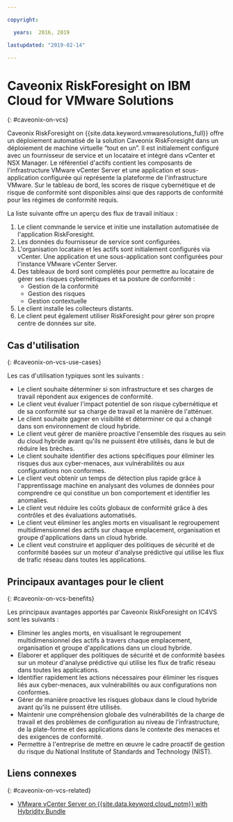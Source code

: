 ```yaml
---

copyright:

  years:  2016, 2019

lastupdated: "2019-02-14"

---
```


# Caveonix RiskForesight on IBM Cloud for VMware Solutions
{: #caveonix-on-vcs}

Caveonix RiskForesight on {{site.data.keyword.vmwaresolutions_full}} offre un déploiement automatisé de la solution Caveonix RiskForesight dans un déploiement de machine virtuelle “tout en un”. Il est initialement configuré avec un fournisseur de service et un locataire et intégré dans vCenter et NSX Manager. Le référentiel d'actifs contient les composants de l'infrastructure VMware vCenter Server et une application et sous-application configurée qui représente la plateforme de l'infrastructure VMware. Sur le tableau de bord, les scores de risque cybernétique et de risque de conformité sont disponibles ainsi que des rapports de conformité pour les régimes de conformité requis.

La liste suivante offre un aperçu des flux de travail initiaux :
1.	Le client commande le service et initie une installation automatisée de l'application RiskForesight.
2.	Les données du fournisseur de service sont configurées.
3.	L'organisation locataire et les actifs sont initialement configurés via vCenter. Une application et une sous-application sont configurées pour l'instance VMware vCenter Server.
4.	Des tableaux de bord sont complétés pour permettre au locataire de gérer ses risques cybernétiques et sa posture de conformité :
    - Gestion de la conformité
    - Gestion des risques
    - Gestion contextuelle
5.	Le client installe les collecteurs distants.
6.	Le client peut également utiliser RiskForesight pour gérer son propre centre de données sur site.


## Cas d'utilisation
{: #caveonix-on-vcs-use-cases}

Les cas d'utilisation typiques sont les suivants :
- Le client souhaite déterminer si son infrastructure et ses charges de travail répondent aux exigences de conformité.
-	Le client veut évaluer l'impact potentiel de son risque cybernétique et de sa conformité sur sa charge de travail et la manière de l'atténuer.
-	Le client souhaite gagner en visibilité et déterminer ce qui a changé dans son environnement de cloud hybride.
-	Le client veut gérer de manière proactive l'ensemble des risques au sein du cloud hybride avant qu'ils ne puissent être utilisés, dans le but de réduire les brèches.
-	Le client souhaite identifier des actions spécifiques pour éliminer les risques dus aux cyber-menaces, aux vulnérabilités ou aux configurations non conformes.
-	Le client veut obtenir un temps de détection plus rapide grâce à l'apprentissage machine en analysant des volumes de données pour comprendre ce qui constitue un bon comportement et identifier les anomalies.
-	Le client veut réduire les coûts globaux de conformité grâce à des contrôles et des évaluations automatisés.
-	Le client veut éliminer les angles morts en visualisant le regroupement multidimensionnel des actifs sur chaque emplacement, organisation et groupe d'applications dans un cloud hybride.
-	Le client veut construire et appliquer des politiques de sécurité et de conformité basées sur un moteur d'analyse prédictive qui utilise les flux de trafic réseau dans toutes les applications.

## Principaux avantages pour le client
{: #caveonix-on-vcs-benefits}

Les principaux avantages apportés par Caveonix RiskForesight on IC4VS sont les suivants :
-	Eliminer les angles morts, en visualisant le regroupement multidimensionnel des actifs à travers chaque emplacement, organisation et groupe d'applications dans un cloud hybride.
-	Elaborer et appliquer des politiques de sécurité et de conformité basées sur un moteur d'analyse prédictive qui utilise les flux de trafic réseau dans toutes les applications.
-	Identifier rapidement les actions nécessaires pour éliminer les risques liés aux cyber-menaces, aux vulnérabilités ou aux configurations non conformes.
-	Gérer de manière proactive les risques globaux dans le cloud hybride avant qu'ils ne puissent être utilisés.
-	Maintenir une compréhension globale des vulnérabilités de la charge de travail et des problèmes de configuration au niveau de l'infrastructure, de la plate-forme et des applications dans le contexte des menaces et des exigences de conformité.
-	Permettre à l'entreprise de mettre en œuvre le cadre proactif de gestion du risque du National Institute of Standards and Technology (NIST).

## Liens connexes
{: #caveonix-on-vcs-related}

*   [VMware vCenter Server on {{site.data.keyword.cloud_notm}} with Hybridity Bundle](/docs/services/vmwaresolutions/archiref/vcs?topic=vmware-solutions-vcs-hybridity-intro)
